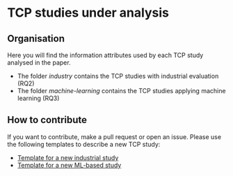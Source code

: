 # TCP studies under analysis

## Organisation

Here you will find the information attributes used by each TCP study analysed in the paper.

* The folder *industry* contains the TCP studies with industrial evaluation (RQ2)
* The folder *machine-learning* contains the TCP studies applying machine learning (RQ3)

## How to contribute

If you want to contribute, make a pull request or open an issue. Please use the following templates to describe a new TCP study:

* [Template for a new industrial study](template-industry.md)
* [Template for a new ML-based study](template-ml.md)